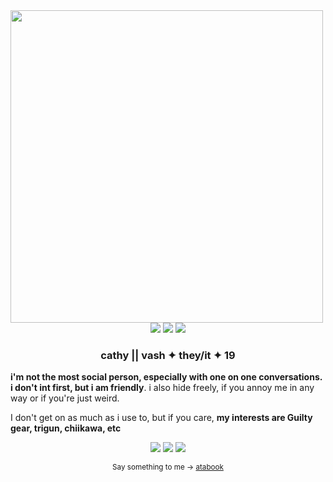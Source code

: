 
<img src="https://i.imgur.com/TIo6aKb.png" align="left" style="width: 500px;">
<br><br>
<p align="center">
<img src="https://images-wixmp-ed30a86b8c4ca887773594c2.wixmp.com/f/cf79e087-c4e0-406e-8eed-fc62e1142056/dbq2um9-50a1df14-7dcd-47d7-a916-740cf6488752.png?token=eyJ0eXAiOiJKV1QiLCJhbGciOiJIUzI1NiJ9.eyJzdWIiOiJ1cm46YXBwOjdlMGQxODg5ODIyNjQzNzNhNWYwZDQxNWVhMGQyNmUwIiwiaXNzIjoidXJuOmFwcDo3ZTBkMTg4OTgyMjY0MzczYTVmMGQ0MTVlYTBkMjZlMCIsIm9iaiI6W1t7InBhdGgiOiJcL2ZcL2NmNzllMDg3LWM0ZTAtNDA2ZS04ZWVkLWZjNjJlMTE0MjA1NlwvZGJxMnVtOS01MGExZGYxNC03ZGNkLTQ3ZDctYTkxNi03NDBjZjY0ODg3NTIucG5nIn1dXSwiYXVkIjpbInVybjpzZXJ2aWNlOmZpbGUuZG93bmxvYWQiXX0.qNbYdf4SZRR4nelcBmaYf0eWzaEiwi8ZTU6xAsHk18o">
<img src="https://images-wixmp-ed30a86b8c4ca887773594c2.wixmp.com/f/1f37706a-5c4f-46c6-af5d-61c5b1849747/dhx1a3g-8d3a96d6-dcd3-48c8-91bd-652a2b4dff43.gif?token=eyJ0eXAiOiJKV1QiLCJhbGciOiJIUzI1NiJ9.eyJzdWIiOiJ1cm46YXBwOjdlMGQxODg5ODIyNjQzNzNhNWYwZDQxNWVhMGQyNmUwIiwiaXNzIjoidXJuOmFwcDo3ZTBkMTg4OTgyMjY0MzczYTVmMGQ0MTVlYTBkMjZlMCIsIm9iaiI6W1t7InBhdGgiOiJcL2ZcLzFmMzc3MDZhLTVjNGYtNDZjNi1hZjVkLTYxYzViMTg0OTc0N1wvZGh4MWEzZy04ZDNhOTZkNi1kY2QzLTQ4YzgtOTFiZC02NTJhMmI0ZGZmNDMuZ2lmIn1dXSwiYXVkIjpbInVybjpzZXJ2aWNlOmZpbGUuZG93bmxvYWQiXX0.xL9d-rCFqGxB66Z-S8QVZ_4XrLVVhcPrOvELSz2jJAQ">
<img src="https://images-wixmp-ed30a86b8c4ca887773594c2.wixmp.com/f/6014a2b2-2904-465c-b884-ef106e4a5eee/d777f4i-c9dc9e7a-75b4-442e-a8b6-a8eff18bc2bb.gif?token=eyJ0eXAiOiJKV1QiLCJhbGciOiJIUzI1NiJ9.eyJzdWIiOiJ1cm46YXBwOjdlMGQxODg5ODIyNjQzNzNhNWYwZDQxNWVhMGQyNmUwIiwiaXNzIjoidXJuOmFwcDo3ZTBkMTg4OTgyMjY0MzczYTVmMGQ0MTVlYTBkMjZlMCIsIm9iaiI6W1t7InBhdGgiOiJcL2ZcLzYwMTRhMmIyLTI5MDQtNDY1Yy1iODg0LWVmMTA2ZTRhNWVlZVwvZDc3N2Y0aS1jOWRjOWU3YS03NWI0LTQ0MmUtYThiNi1hOGVmZjE4YmMyYmIuZ2lmIn1dXSwiYXVkIjpbInVybjpzZXJ2aWNlOmZpbGUuZG93bmxvYWQiXX0.ROV61I6pPEfElb_HFgLegMh8mlbcOPVGjG37M39NnGQ"</p> 
  <h3 align="center">cathy || vash ✦ they/it ✦ 19</h3>
<p><b>i'm not the most social person, especially with one on one conversations. i don't int first, but i am friendly</b>. i also hide freely, if you annoy me in any way or if you're just weird.</p>

<p>I don't get on as much as i use to, but if you care, <b>my interests are Guilty gear, trigun, chiikawa, etc</b></p>

<p align="center">
<img src="https://images-wixmp-ed30a86b8c4ca887773594c2.wixmp.com/f/5b5712f7-803b-4b98-ba97-749f1a107087/d9ebfzz-59b93724-74de-41ed-b85d-bcf0ab6016fa.gif?token=eyJ0eXAiOiJKV1QiLCJhbGciOiJIUzI1NiJ9.eyJzdWIiOiJ1cm46YXBwOjdlMGQxODg5ODIyNjQzNzNhNWYwZDQxNWVhMGQyNmUwIiwiaXNzIjoidXJuOmFwcDo3ZTBkMTg4OTgyMjY0MzczYTVmMGQ0MTVlYTBkMjZlMCIsIm9iaiI6W1t7InBhdGgiOiJcL2ZcLzViNTcxMmY3LTgwM2ItNGI5OC1iYTk3LTc0OWYxYTEwNzA4N1wvZDllYmZ6ei01OWI5MzcyNC03NGRlLTQxZWQtYjg1ZC1iY2YwYWI2MDE2ZmEuZ2lmIn1dXSwiYXVkIjpbInVybjpzZXJ2aWNlOmZpbGUuZG93bmxvYWQiXX0.esrsArATKDJoejkx-OCqVZeyEFevZxALJ7Hm0uHuY-A"> <img src="https://images-wixmp-ed30a86b8c4ca887773594c2.wixmp.com/f/0770f9ec-ed13-4241-a92d-b57b1228495c/d3llgm8-ff8556c3-eff9-4b77-83f9-f3ddba5432e8.png?token=eyJ0eXAiOiJKV1QiLCJhbGciOiJIUzI1NiJ9.eyJzdWIiOiJ1cm46YXBwOjdlMGQxODg5ODIyNjQzNzNhNWYwZDQxNWVhMGQyNmUwIiwiaXNzIjoidXJuOmFwcDo3ZTBkMTg4OTgyMjY0MzczYTVmMGQ0MTVlYTBkMjZlMCIsIm9iaiI6W1t7InBhdGgiOiJcL2ZcLzA3NzBmOWVjLWVkMTMtNDI0MS1hOTJkLWI1N2IxMjI4NDk1Y1wvZDNsbGdtOC1mZjg1NTZjMy1lZmY5LTRiNzctODNmOS1mM2RkYmE1NDMyZTgucG5nIn1dXSwiYXVkIjpbInVybjpzZXJ2aWNlOmZpbGUuZG93bmxvYWQiXX0.tpZYTthag4TFbDaz_8-foGNaQLHM43shV_ZVb01KqCY">
<img src="https://images-wixmp-ed30a86b8c4ca887773594c2.wixmp.com/f/f4a85c5a-44f5-4bb6-bbe2-28f8c64534cc/dc2brbx-25957afe-fa69-49e4-9fae-f4a04283e1d4.png?token=eyJ0eXAiOiJKV1QiLCJhbGciOiJIUzI1NiJ9.eyJzdWIiOiJ1cm46YXBwOjdlMGQxODg5ODIyNjQzNzNhNWYwZDQxNWVhMGQyNmUwIiwiaXNzIjoidXJuOmFwcDo3ZTBkMTg4OTgyMjY0MzczYTVmMGQ0MTVlYTBkMjZlMCIsIm9iaiI6W1t7InBhdGgiOiJcL2ZcL2Y0YTg1YzVhLTQ0ZjUtNGJiNi1iYmUyLTI4ZjhjNjQ1MzRjY1wvZGMyYnJieC0yNTk1N2FmZS1mYTY5LTQ5ZTQtOWZhZS1mNGEwNDI4M2UxZDQucG5nIn1dXSwiYXVkIjpbInVybjpzZXJ2aWNlOmZpbGUuZG93bmxvYWQiXX0.Ebzo8dP12vGQA6kTIfJcCgGR_B128UoY7KczkM5K3Ac"></p>
<p align="center"><sup>Say something to me -> <a href="https://cutevampires.atabook.org/">atabook</a></sup></p> <align="center">
